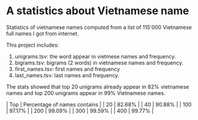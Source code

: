 # A statistics about Vietnamese name

Statistics of vietnamese names computed from a list of 115'000 Vietnamese full names I got from internet.

This project includes:

1. unigrams.tsv: the word appear in vietmese names and frequency.
2. bigrams.tsv: bigrams (2 words) in vietnamese names and frequency.
3. first_names.tsv: first names and frequency
4. last_names.tsv: last names and frequency.

The stats showed that top 20 unigrams already appear in 82% vietnamese names and top 200 unigrams appear in 99% Vietnamese names.

| Top  | Percentage of names contains |
| 20 | 	82.68% |
| 40 |	90.88% |
| 100 |	97.17% |
| 200 |	99.09% |
| 300 |	99.59% |
| 400 |	99.77% |
